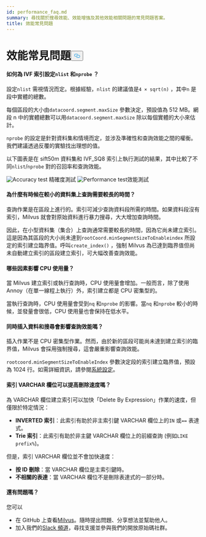 ```yaml
---
id: performance_faq.md
summary: 尋找關於搜尋效能、效能增強及其他效能相關問題的常見問題答案。
title: 效能常見問題
---
```

<h1 id="Performance-FAQ" class="common-anchor-header">效能常見問題<button data-href="#Performance-FAQ" class="anchor-icon" translate="no">
      <svg translate="no"
        aria-hidden="true"
        focusable="false"
        height="20"
        version="1.1"
        viewBox="0 0 16 16"
        width="16"
      >
        <path
          fill="#0092E4"
          fill-rule="evenodd"
          d="M4 9h1v1H4c-1.5 0-3-1.69-3-3.5S2.55 3 4 3h4c1.45 0 3 1.69 3 3.5 0 1.41-.91 2.72-2 3.25V8.59c.58-.45 1-1.27 1-2.09C10 5.22 8.98 4 8 4H4c-.98 0-2 1.22-2 2.5S3 9 4 9zm9-3h-1v1h1c1 0 2 1.22 2 2.5S13.98 12 13 12H9c-.98 0-2-1.22-2-2.5 0-.83.42-1.64 1-2.09V6.25c-1.09.53-2 1.84-2 3.25C6 11.31 7.55 13 9 13h4c1.45 0 3-1.69 3-3.5S14.5 6 13 6z"
        ></path>
      </svg>
    </button></h1><h4 id="How-to-set-nlist-and-nprobe-for-IVF-indexes" class="common-anchor-header">如何為 IVF 索引設定<code translate="no">nlist</code> 和<code translate="no">nprobe</code> ？</h4><p>設定<code translate="no">nlist</code> 需視情況而定。根據經驗，<code translate="no">nlist</code> 的建議值是<code translate="no">4 × sqrt(n)</code> ，其中<code translate="no">n</code> 是段中實體的總數。</p>
<p>每個區段的大小由<code translate="no">datacoord.segment.maxSize</code> 參數決定，預設值為 512 MB。網段 n 中的實體總數可以用<code translate="no">datacoord.segment.maxSize</code> 除以每個實體的大小來估計。</p>
<p><code translate="no">nprobe</code> 的設定是針對資料集和情境而定，並涉及準確性和查詢效能之間的權衡。我們建議透過反覆的實驗找出理想的值。</p>
<p>以下圖表是在 sift50m 資料集和 IVF_SQ8 索引上執行測試的結果，其中比較了不同<code translate="no">nlist</code>/<code translate="no">nprobe</code> 對的召回率和查詢效能。</p>
<p>
  
   <span class="img-wrapper"> <img translate="no" src="/docs/v2.5.x/assets/accuracy_nlist_nprobe.png" alt="Accuracy test" class="doc-image" id="accuracy-test" />
   </span> <span class="img-wrapper"> <span>精確度測試</span> </span> <span class="img-wrapper"> <img translate="no" src="/docs/v2.5.x/assets/performance_nlist_nprobe.png" alt="Performance test" class="doc-image" id="performance-test" /><span>效能測試</span> </span></p>
<h4 id="Why-do-queries-sometimes-take-longer-on-smaller-datasets" class="common-anchor-header">為什麼有時候在較小的資料集上查詢需要較長的時間？</h4><p>查詢作業是在區段上進行的。索引可減少查詢資料段所需的時間。如果資料段沒有索引，Milvus 就會對原始資料進行暴力搜尋，大大增加查詢時間。</p>
<p>因此，在小型資料集（集合）上查詢通常需要較長的時間，因為它尚未建立索引。這是因為其區段的大小尚未達到<code translate="no">rootCoord.minSegmentSizeToEnableindex</code> 所設定的索引建立臨界值。呼叫<code translate="no">create_index()</code> ，強制 Milvus 為已達到臨界值但尚未自動建立索引的區段建立索引，可大幅改善查詢效能。</p>
<h4 id="What-factors-impact-CPU-usage" class="common-anchor-header">哪些因素影響 CPU 使用量？</h4><p>當 Milvus 建立索引或執行查詢時，CPU 使用量會增加。一般而言，除了使用 Annoy（在單一線程上執行）外，索引建立都是 CPU 密集型的。</p>
<p>當執行查詢時，CPU 使用量會受到<code translate="no">nq</code> 和<code translate="no">nprobe</code> 的影響。當<code translate="no">nq</code> 和<code translate="no">nprobe</code> 較小的時候，並發量會很低，CPU 使用量也會保持在低水平。</p>
<h4 id="Does-simultaneously-inserting-data-and-searching-impact-query-performance" class="common-anchor-header">同時插入資料和搜尋會影響查詢效能嗎？</h4><p>插入作業不是 CPU 密集型作業。然而，由於新的區段可能尚未達到建立索引的臨界值，Milvus 會採用強制搜尋，這會嚴重影響查詢效能。</p>
<p><code translate="no">rootcoord.minSegmentSizeToEnableIndex</code> 參數決定段的索引建立臨界值，預設為 1024 行。如需詳細資訊，請參閱<a href="/docs/zh-hant/system_configuration.md">系統設定</a>。</p>
<h4 id="Can-indexing-a-VARCHAR-field-improve-deletion-speed" class="common-anchor-header">索引 VARCHAR 欄位可以提高刪除速度嗎？</h4><p>為 VARCHAR 欄位建立索引可以加快「Delete By Expression」作業的速度，但僅限於特定情況：</p>
<ul>
<li><strong>INVERTED 索引</strong>：此索引有助於非主索引鍵 VARCHAR 欄位上的<code translate="no">IN</code> 或<code translate="no">==</code> 表達式。</li>
<li><strong>Trie 索引</strong>：此索引有助於非主鍵 VARCHAR 欄位上的前綴查詢 (例如<code translate="no">LIKE prefix%</code>)。</li>
</ul>
<p>但是，索引 VARCHAR 欄位並不會加快速度：</p>
<ul>
<li><strong>按 ID 刪除</strong>：當 VARCHAR 欄位是主索引鍵時。</li>
<li><strong>不相關的表達</strong>：當 VARCHAR 欄位不是刪除表達式的一部分時。</li>
</ul>
<h4 id="Still-have-questions" class="common-anchor-header">還有問題嗎？</h4><p>您可以</p>
<ul>
<li>在 GitHub 上查看<a href="https://github.com/milvus-io/milvus/issues">Milvus</a>。隨時提出問題、分享想法並幫助他人。</li>
<li>加入我們的<a href="https://join.slack.com/t/milvusio/shared_invite/enQtNzY1OTQ0NDI3NjMzLWNmYmM1NmNjOTQ5MGI5NDhhYmRhMGU5M2NhNzhhMDMzY2MzNDdlYjM5ODQ5MmE3ODFlYzU3YjJkNmVlNDQ2ZTk">Slack 頻道</a>，尋找支援並參與我們的開放原始碼社群。</li>
</ul>
